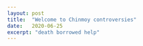```yaml
---
layout: post
title:  "Welcome to Chinmoy controversies"
date:   2020-06-25
excerpt: "death borrowed help"
---
```

